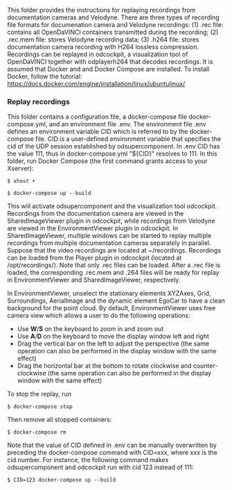This folder provides the instructions for replaying recordings from documentation cameras and Velodyne. There are three types of recording file formats for documenation camera and Velodyne recordings: (1) .rec file: contains all OpenDaVINCI containers transmitted during the recording; (2) .rec.mem file: stores Velodyne recording data; (3) .h264 file: stores documentation camera recording with H264 lossless compression. Recordings can be replayed in odcockpit, a visualization tool of OpenDaVINCI together with odplayerh264 that decodes recordings. It is assumed that Docker and and Docker Compose are installed. To install Docker, follow the tutorial: https://docs.docker.com/engine/installation/linux/ubuntulinux/

### Replay recordings
This folder contains a configuration file, a docker-compose file docker-compose.yml, and an environment file .env. The environment file .env defines an environment variable CID which is referred to by the docker-compose file. CID is a user-defined environment variable that specifies the cid of the UDP session established by odsupercomponent. In .env CID has the value 111, thus in docker-compose.yml "${CID}" resolves to 111.  In this folder, run Docker Compose (the first command grants access to your Xserver):

    $ xhost +
    
    $ docker-compose up --build

This will activate odsupercomponent and the visualization tool odcockpit. Recordings from the documentation camera are viewed in the SharedImageViewer plugin in odcockpit, while recordings from Velodyne are viewed in the EnvironmentViewer plugin in odcockpit. In SharedImageViewer, multiple windows can be started to replay multiple recordings from multiple documentation cameras separately in parallel. Suppose that the video recordings are located at ~/recordings. Recordings can be loaded from the Player plugin in odcockpit (located at /opt/recordings/). Note that only .rec files can be loaded. After a .rec file is loaded, the corresponding .rec.mem and .264 files will be ready for replay in EnvironmentViewer and SharedImageViewer, respectively.

In EnvironmentViewer, unselect the stationary elements XYZAxes, Grid, Surroundings, AerialImage and the dynamic element EgoCar to have a clean background for the point cloud. By default, EnvironmentViewer uses free camera view which allows a user to do the following operations:

- Use **W**/**S** on the keyboard to zoom in and zoom out
- Use **A**/**D** on the keyboard to move the display window left and right
- Drag the vertical bar on the left to adjust the perspective (the same operation can also be performed in the display window with the same effect)
- Drag the horizontal bar at the bottom to rotate clockwise and counter-clockwise (the same operation can also be performed in the display window with the same effect)

To stop the replay, run

    $ docker-compose stop
    
Then remove all stopped containers:

    $ docker-compose rm

Note that the value of CID defined in .env can be manually overwritten by preceding the docker-compose command with CID=xxx, where xxx is the cid number. For instance, the following command makes odsupercomponent and odcockpit run with cid 123 instead of 111:

    $ CID=123 docker-compose up --build
    

